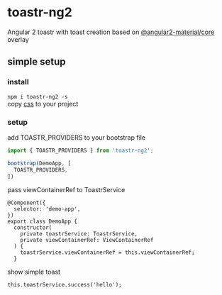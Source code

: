 # toastr-ng2
Angular 2 toastr with toast creation based on [@angular2-material/core](https://github.com/angular/material2) overlay

## simple setup
### install
```npm i toastr-ng2 -s```  
copy [css](https://github.com/scttcper/toastr-ng2/blob/master/src/demo-app/demo-app.scss) to your project
### setup
add TOASTR_PROVIDERS to your bootstrap file
```javascript
import { TOASTR_PROVIDERS } from 'toastr-ng2';

bootstrap(DemoApp, [
  TOASTR_PROVIDERS,
])
```
pass viewContainerRef to ToastrService
```
@Component({
  selector: 'demo-app',
})
export class DemoApp {
  constructor(
    private toastrService: ToastrService,
    private viewContainerRef: ViewContainerRef
  ) {
    toastrService.viewContainerRef = this.viewContainerRef;
  }
```
show simple toast
```
this.toastrService.success('hello');
```
